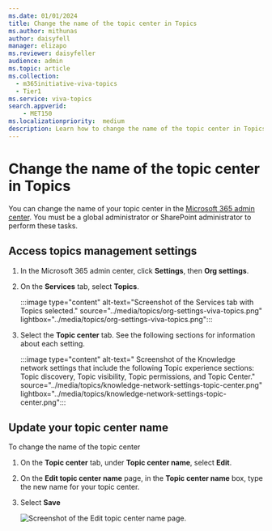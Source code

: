 ```yaml
---
ms.date: 01/01/2024
title: Change the name of the topic center in Topics
ms.author: mithunas
author: daisyfell
manager: elizapo
ms.reviewer: daisyfeller
audience: admin
ms.topic: article
ms.collection:
  - m365initiative-viva-topics
  - Tier1
ms.service: viva-topics 
search.appverid:
    - MET150  
ms.localizationpriority:  medium
description: Learn how to change the name of the topic center in Topics.
---
```


# Change the name of the topic center in Topics

You can change the name of your topic center in the [Microsoft 365 admin center](https://admin.microsoft.com). You must be a global administrator or SharePoint administrator to perform these tasks.

## Access topics management settings

1. In the Microsoft 365 admin center, click **Settings**, then **Org settings**.
2. On the **Services** tab, select **Topics**.

    :::image type="content" alt-text="Screenshot of the Services tab with Topics selected." source="../media/topics/org-settings-viva-topics.png" lightbox="../media/topics/org-settings-viva-topics.png":::

3. Select the **Topic center** tab. See the following sections for information about each setting.

    :::image type="content" alt-text=" Screenshot of the Knowledge network settings that include the following Topic  experience sections: Topic discovery, Topic visibility, Topic permissions, and Topic Center." source="../media/topics/knowledge-network-settings-topic-center.png" lightbox="../media/topics/knowledge-network-settings-topic-center.png":::

## Update your topic center name

To change the name of the topic center

1. On the **Topic center** tab, under **Topic center name**, select **Edit**.
2. On the **Edit topic center name** page, in the **Topic center name** box, type the new name for your topic center.
3. Select **Save**

    ![Screenshot of the Edit topic center name page.](../media/topics/manage-topic-center-name.png)  
